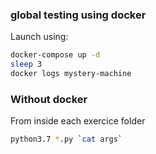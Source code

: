 ### global testing using docker
Launch using:
  ```bash
  docker-compose up -d
  sleep 3
  docker logs mystery-machine
  ```

### Without docker

From inside each exercice folder 
  ```bash 
  python3.7 *.py `cat args`
  ```
